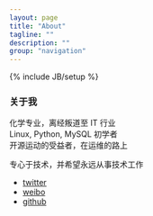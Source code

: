 ```yaml
---
layout: page
title: "About"
tagline: ""
description: ""
group: "navigation"
---
```

{% include JB/setup %}

### 关于我

化学专业，离经叛道至 IT 行业 <br/>
Linux, Python, MySQL 初学者<br/>
开源运动的受益者，在运维的路上<br/>

专心于技术，并希望永远从事技术工作

* [twitter][twitter]
* [weibo][weibo]
* [github][github]

[twitter]: http://twitter.com/liaoishere
[weibo]: http://weibo.com/aoLiii
[github]: http://github.com/liaoishere

